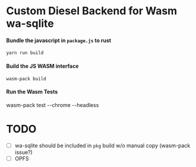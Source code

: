 # Custom Diesel Backend for Wasm wa-sqlite

#### Bundle the javascript in `package.js` to rust

`yarn run build`

#### Build the JS WASM interface

`wasm-pack build`

#### Run the Wasm Tests

wasm-pack test --chrome --headless

# TODO

- [ ] wa-sqlite should be included in `pkg` build w/o manual copy (wasm-pack
      issue?)
- [ ] OPFS
